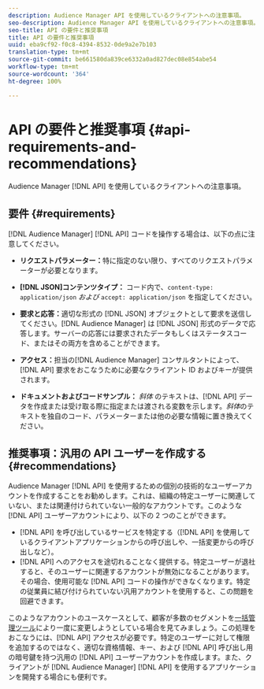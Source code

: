 ```yaml
---
description: Audience Manager API を使用しているクライアントへの注意事項。
seo-description: Audience Manager API を使用しているクライアントへの注意事項。
seo-title: API の要件と推奨事項
title: API の要件と推奨事項
uuid: eba9cf92-f0c8-4394-8532-0de9a2e7b103
translation-type: tm+mt
source-git-commit: be661580da839ce6332a0ad827dec08e854abe54
workflow-type: tm+mt
source-wordcount: '364'
ht-degree: 100%

---
```



# API の要件と推奨事項 {#api-requirements-and-recommendations}

Audience Manager [!DNL API] を使用しているクライアントへの注意事項。

## 要件 {#requirements}

[!DNL Audience Manager] [!DNL API] コードを操作する場合は、以下の点に注意してください。

* **リクエストパラメーター：**&#x200B;特に指定のない限り、すべてのリクエストパラメーターが必要となります。
* **[!DNL JSON]コンテンツタイプ：** コード内で、`content-type: application/json` *および* `accept: application/json` を指定してください。

* **要求と応答：**&#x200B;適切な形式の [!DNL JSON] オブジェクトとして要求を送信してください。[!DNL Audience Manager] は [!DNL JSON] 形式のデータで応答します。サーバーの応答には要求されたデータもしくはステータスコード、またはその両方を含めることができます。

* **アクセス：**&#x200B;担当の[!DNL Audience Manager] コンサルタントによって、[!DNL API] 要求をおこなうために必要なクライアント ID およびキーが提供されます。

* **ドキュメントおよびコードサンプル：** *斜体* のテキストは、[!DNL API] データを作成または受け取る際に指定または渡される変数を示します。*斜体*&#x200B;のテキストを独自のコード、パラメーターまたは他の必要な情報に置き換えてください。

## 推奨事項：汎用の API ユーザーを作成する {#recommendations}

Audience Manager [!DNL API] を使用するための個別の技術的なユーザーアカウントを作成することをお勧めします。これは、組織の特定ユーザーに関連していない、または関連付けられていない一般的なアカウントです。このような [!DNL API] ユーザーアカウントにより、以下の 2 つのことができます。

* [!DNL API] を呼び出しているサービスを特定する（[!DNL API] を使用しているクライアントアプリケーションからの呼び出しや、一括変更からの呼び出しなど）。
* [!DNL API] へのアクセスを途切れることなく提供する。特定ユーザーが退社すると、そのユーザーに関連するアカウントが無効になることがあります。その場合、使用可能な [!DNL API] コードの操作ができなくなります。特定の従業員に結び付けられていない汎用アカウントを使用すると、この問題を回避できます。

このようなアカウントのユースケースとして、顧客が多数のセグメントを[一括管理ツール](https://docs.adobe.com/content/help/ja-JP/audience-manager/user-guide/reference/bult-management-tools/bulk-management-intro.html)により一度に変更しようとしている場合を見てみましょう。この処理をおこなうには、[!DNL API] アクセスが必要です。特定のユーザーに対して権限を追加するのではなく、適切な資格情報、キー、および [!DNL API] 呼び出し用の暗号鍵を持つ汎用の [!DNL API] ユーザーアカウントを作成します。また、クライアントが [!DNL Audience Manager] [!DNL API] を使用するアプリケーションを開発する場合にも便利です。
